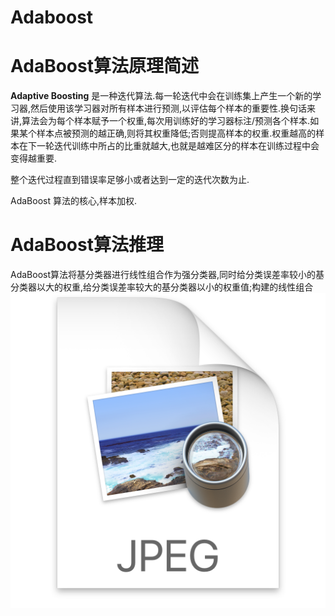 # Adaboost

# AdaBoost算法原理简述

**Adaptive Boosting** 是一种迭代算法.每一轮迭代中会在训练集上产生一个新的学习器,然后使用该学习器对所有样本进行预测,以评估每个样本的重要性.换句话来讲,算法会为每个样本赋予一个权重,每次用训练好的学习器标注/预测各个样本.如果某个样本点被预测的越正确,则将其权重降低;否则提高样本的权重.权重越高的样本在下一轮迭代训练中所占的比重就越大,也就是越难区分的样本在训练过程中会变得越重要.

整个迭代过程直到错误率足够小或者达到一定的迭代次数为止.

AdaBoost 算法的核心,样本加权.


# AdaBoost算法推理

AdaBoost算法将基分类器进行线性组合作为强分类器,同时给分类误差率较小的基分类器以大的权重,给分类误差率较大的基分类器以小的权重值;构建的线性组合
![xxx](https://raw.githubusercontent.com/Timehsw/gitnote-images/master/img/20190304153623.png)